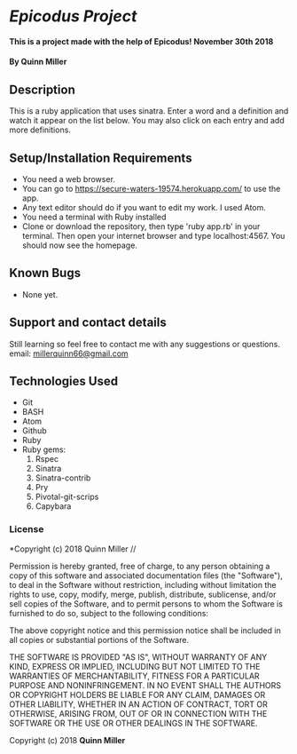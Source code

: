 # _Epicodus Project_

#### This is a project made with the help of Epicodus! November 30th 2018

#### By Quinn Miller

## Description

This is a ruby application that uses sinatra. Enter a word and a definition and watch it appear on the list below. You may also click on each entry and add more definitions.

## Setup/Installation Requirements


* You need a web browser.
* You can go to https://secure-waters-19574.herokuapp.com/ to use the app.
* Any text editor should do if you want to edit my work. I used Atom.
* You need a terminal with Ruby installed
* Clone or download the repository, then type 'ruby app.rb' in your terminal. Then open your internet browser and type localhost:4567. You should now see the homepage.
## Known Bugs

- None yet.

## Support and contact details

Still learning so feel free to contact me with any suggestions or questions.  
email: millerquinn66@gmail.com

## Technologies Used

* Git
* BASH
* Atom
* Github
* Ruby
* Ruby gems:
  1. Rspec
  2. Sinatra
  3. Sinatra-contrib
  4. Pry
  5. Pivotal-git-scrips
  6. Capybara

### License

*Copyright (c) 2018 Quinn Miller //

Permission is hereby granted, free of charge, to any person obtaining a copy
of this software and associated documentation files (the "Software"), to deal
in the Software without restriction, including without limitation the rights
to use, copy, modify, merge, publish, distribute, sublicense, and/or sell
copies of the Software, and to permit persons to whom the Software is
furnished to do so, subject to the following conditions:

The above copyright notice and this permission notice shall be included in all
copies or substantial portions of the Software.

THE SOFTWARE IS PROVIDED "AS IS", WITHOUT WARRANTY OF ANY KIND, EXPRESS OR
IMPLIED, INCLUDING BUT NOT LIMITED TO THE WARRANTIES OF MERCHANTABILITY,
FITNESS FOR A PARTICULAR PURPOSE AND NONINFRINGEMENT. IN NO EVENT SHALL THE
AUTHORS OR COPYRIGHT HOLDERS BE LIABLE FOR ANY CLAIM, DAMAGES OR OTHER
LIABILITY, WHETHER IN AN ACTION OF CONTRACT, TORT OR OTHERWISE, ARISING FROM,
OUT OF OR IN CONNECTION WITH THE SOFTWARE OR THE USE OR OTHER DEALINGS IN THE
SOFTWARE.

Copyright (c) 2018 **Quinn Miller**
